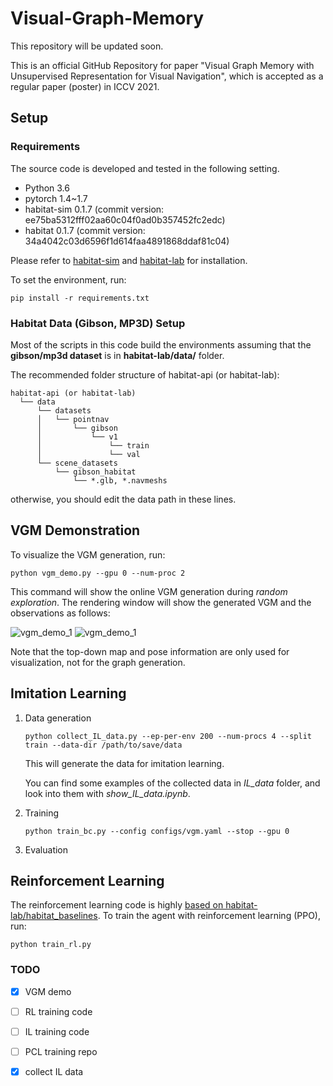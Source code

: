 # Visual-Graph-Memory
This repository will be updated soon.

This is an official GitHub Repository for paper "Visual Graph Memory with Unsupervised Representation for Visual Navigation", which is accepted as a regular paper (poster) in ICCV 2021.

## Setup
### Requirements
The source code is developed and tested in the following setting. 
- Python 3.6
- pytorch 1.4~1.7
- habitat-sim 0.1.7 (commit version: ee75ba5312fff02aa60c04f0ad0b357452fc2edc)
- habitat 0.1.7 (commit version: 34a4042c03d6596f1d614faa4891868ddaf81c04)

Please refer to [habitat-sim](https://github.com/facebookresearch/habitat-sim.git) and [habitat-lab](https://github.com/facebookresearch/habitat-lab.git) for installation.

To set the environment, run:
```
pip install -r requirements.txt
```


### Habitat Data (Gibson, MP3D) Setup

Most of the scripts in this code build the environments assuming that the **gibson/mp3d dataset** is in **habitat-lab/data/** folder.

The recommended folder structure of habitat-api (or habitat-lab):
```
habitat-api (or habitat-lab)
  └── data
      └── datasets
      │   └── pointnav
      │       └── gibson
      │           └── v1
      │               └── train
      │               └── val
      └── scene_datasets
          └── gibson_habitat
              └── *.glb, *.navmeshs  
```

otherwise, you should edit the data path in these lines.

## VGM Demonstration
To visualize the VGM generation, run:
```
python vgm_demo.py --gpu 0 --num-proc 2
```
This command will show the online VGM generation during *random exploration*.
The rendering window will show the generated VGM and the observations as follows:

![vgm_demo_1](docs/vgm_demo_1.gif) ![vgm_demo_1](docs/vgm_demo_2.gif)

Note that the top-down map and pose information are only used for visualization, not for the graph generation. 


## Imitation Learning
1. Data generation
    ```
    python collect_IL_data.py --ep-per-env 200 --num-procs 4 --split train --data-dir /path/to/save/data
    ```
    This will generate the data for imitation learning.
    
    You can find some examples of the collected data in *IL_data* folder, and look into them with  *show_IL_data.ipynb*.
2. Training
    ```
   python train_bc.py --config configs/vgm.yaml --stop --gpu 0
    ```
3. Evaluation


## Reinforcement Learning
The reinforcement learning code is highly [based on habitat-lab/habitat_baselines](https://github.com/facebookresearch/habitat-lab/tree/master/habitat_baselines).
To train the agent with reinforcement learning (PPO), run:
```
python train_rl.py
```


### TODO

- [x] VGM demo
- [ ] RL training code
- [ ] IL training code
- [ ] PCL training repo
- [x] collect IL data

